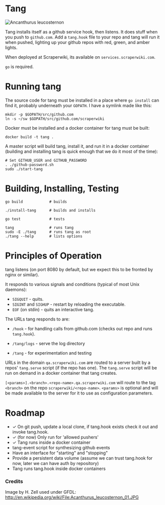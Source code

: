 Tang
====


![Ancanthurus leucosternon](http://upload.wikimedia.org/wikipedia/commons/thumb/3/36/Acanthurus_leucosternon_01.JPG/640px-Acanthurus_leucosternon_01.JPG "Powder Blue Tang")

Tang installs itself as a github service hook, then listens. It
does stuff when you push to `github.com`. Add a `tang.hook` file
to your repo and tang will run it when pushed, lighting up your
github repos with red, green, and amber lights.

When deployed at Scraperwiki, its available on `services.scraperwiki.com`.

`go` is required.

# Running tang

The source code for tang must be installed in a
place where `go install` can find it, probably underneath your
`GOPATH`. I have a symlink made like this:

    mkdir -p $GOPATH/src/github.com
    ln -s ~/sw $GOPATH/src/github.com/scraperwiki

Docker must be installed and a docker container for tang must be
built:

    docker build -t tang .

A master script will build tang, install it, and run it in a
docker container (building and installing tang is quick enough that we
do it most of the time):

    # Set GITHUB_USER and GITHUB_PASSWORD
    . ./github-password.sh
    sudo ./start-tang


# Building, Installing, Testing

    go build            # builds

    ./install-tang      # builds and installs

    go test             # tests

    tang                # runs tang
    sudo -E ./tang      # runs tang as root
    ./tang --help       # lists options

# Principles of Operation

tang listens (on port 8080 by default, but we expect this to be
fronted by nginx or similar).

It responds to various signals and conditions (typical of most
Unix daemons):

* `SIGQUIT` - quits.
* `SIGINT` and `SIGHUP` - restart by reloading the executable.
* `EOF` (on stdin) - quits an interactive tang.

The URLs tang responds to are:

* `/hook` - for handling calls from github.com (checks out repo and
  runs `tang.hook`).

* `/tang/logs` - serve the log directory

* `/tang` - for experimentation and testing

URLs in the domain `qa.scraperwiki.com` are routed to a server
built by a repos' `tang.serve` script (if the repo has one). The
`tang.serve` script will be run on demand in a docker container
that tang creates.

`[<params>].<branch>.<repo-name>.qa.scraperwiki.com` will route to the tag
`<branch>` on the repo `scraperwiki/<repo-name>`. `<params>` is
optional and will be made available to the server for it to use
as configuration parameters.


Roadmap
=======

- ✓ On git push, update a local clone, if tang.hook exists check it out and invoke tang.hook.
- ✓ (for now) Only run for 'allowed pushers'
- ✓ Tang runs inside a docker container
- tang-event script for synthesizing github events
- Have an interface for "starting" and "stopping"
- Provide a persistent data volume (assume we can trust tang.hook for now, later we can have auth by repository)
- Tang runs tang.hook inside docker containers

### Credits

Image by H. Zell used under GFDL:
http://en.wikipedia.org/wiki/File:Acanthurus_leucosternon_01.JPG
